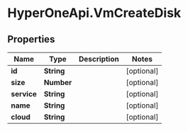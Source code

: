 # HyperOneApi.VmCreateDisk

## Properties
Name | Type | Description | Notes
------------ | ------------- | ------------- | -------------
**id** | **String** |  | [optional] 
**size** | **Number** |  | [optional] 
**service** | **String** |  | [optional] 
**name** | **String** |  | [optional] 
**cloud** | **String** |  | [optional] 


